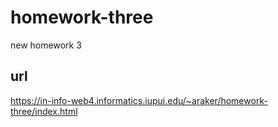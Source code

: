 # homework-three

new homework 3

## url

https://in-info-web4.informatics.iupui.edu/~araker/homework-three/index.html
